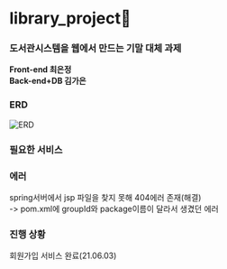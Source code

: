 # library_project📖
### 도서관시스템을 웹에서 만드는 기말 대체 과제

<b>Front-end 최은정</b><br>
<b>Back-end+DB 김가은</b>
<br>
### ERD
![ERD](https://user-images.githubusercontent.com/31676033/120523058-70726c80-c410-11eb-9b9d-adde3bfcb3ea.png)


### 필요한 서비스


### 에러

spring서버에서 jsp 파일을 찾지 못해 404에러 존재(해결)<br>
-> pom.xml에 groupId와 package이름이 달라서 생겼던 에러


### 진행 상황
회원가입 서비스 완료(21.06.03)
<br>
